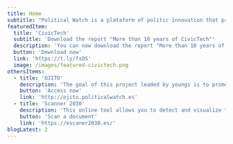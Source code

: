 ```yaml
---
title: Home
subtitle: "Political Watch is a plataform of politic innovation that promotes the monitoring, surveillance and citizen participation through developments based on civic technologies to promote the sustainable development."
featuredItem:
  title: 'CivicTech'
  subtitle: 'Download the report "More than 10 years of CivicTech"'
  description: 'You can now download the report "More than 10 years of CivicTech", a report made for the Generalitat de Catalunya with a focus on citizen participation. In this report you will find findings from the current moment in the sector, recommendations to relevant stakeholders and interviews with organizations in Spain and Latin America about their future, among other things.'
  button: 'Download now'
  link: 'https://t.ly/fsOS'
  image: /images/featured-civictech.png
othersItems:
  - title: 'OJITO'
    description: 'The goal of this project leaded by youngs is to promote a culture of accountability of the public decision makers through the monitoring of the activity of the parliamentary groups and the government around a set of selected topics and the development of a campaign of public impact.'
    button: 'Access now'
    link: 'http://ojito.politicalwatch.es'
  - title: 'Scanner 2030'
    description: 'This online tool allows you to detect and visualize the presence of the different United Nations Sustainable Development Goals (SDGs) in any text.'
    button: 'Scan a document'
    link: 'https://escaner2030.es/'
blogLatest: 2
---
```

<hero></hero>

<newsletter light></newsletter>

<featured
  title="At hands"
  :featured="featuredItem"
  :others="othersItems">
</featured>

<lines-of-work></lines-of-work>

<!---
<banner
  bg="/images/bgbanner.jpg"
  title="Lorem ipsum dolor sit amet, consectetur adipiscing elit."
  description="Political Watch es la plataforma formada por tecnólogas, economistas y periodistas que se inscribe dentro de la estrategia de CIECODE como una de sus principales líneas de trabajo."
  button="Saber más"
  link="#enlace">
</banner>

<banner
  title="Lorem ipsum dolor sit amet, consectetur adipiscing elit."
  description="Political Watch es la plataforma formada por tecnólogas, economistas y periodistas que se inscribe dentro de la estrategia de CIECODE como una de sus principales líneas de trabajo."
  button="Saber más"
  link="#enlace">
</banner>
-->

<blog-latest></blog-latest>
